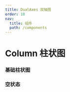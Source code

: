 ```yaml
---
title: DualAxes 双轴图
order: 10
nav:
  title: 组件
  path: /components
---
```


# Column 柱状图

### 基础柱状图

<code src="./demos/basic.tsx"></code>

### 空状态

<code src="./demos/empty.tsx"></code>
